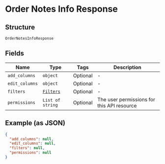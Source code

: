 
# Order Notes Info Response

## Structure

`OrderNotesInfoResponse`

## Fields

| Name | Type | Tags | Description |
|  --- | --- | --- | --- |
| `add_columns` | `object` | Optional | - |
| `edit_columns` | `object` | Optional | - |
| `filters` | [`Filters`](/doc/models/filters.md) | Optional | - |
| `permissions` | `List of string` | Optional | The user permissions for this API resource |

## Example (as JSON)

```json
{
  "add_columns": null,
  "edit_columns": null,
  "filters": null,
  "permissions": null
}
```

